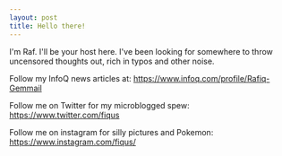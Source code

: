 ```yaml
---
layout: post
title: Hello there!
---
```


I'm Raf. I'll be your host here. I've been looking for somewhere to throw uncensored thoughts out, rich in typos and other noise.

Follow my InfoQ news articles at: https://www.infoq.com/profile/Rafiq-Gemmail

Follow me on Twitter for my microblogged spew: https://www.twitter.com/fiqus

Follow me on instagram for silly pictures and Pokemon: https://www.instagram.com/fiqus/

